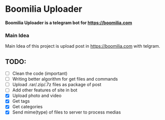 # Boomilia Uploader
**Boomilia Uploader is a telegram bot for https://boomilia.com**

### Main Idea
Main Idea of this project is upload post in https://boomilia.com with telgram.

## TODO:
* [ ] Clean the code (important)
* [ ] Writing better algorithm for get files and commands
* [ ] Upload .rar/.zip/.7z files as package of post
* [ ] Add other features of site in bot
* [x] Upload photo and video
* [x] Get tags
* [x] Get categories
* [x] Send mime(type) of files to server to process medias
